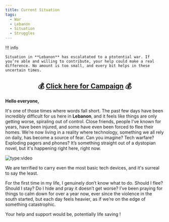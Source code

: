 ```yaml
---
title: Current Situation
tags:
  - War
  - Lebanon
  - Situation
  - Struggles
---
```


!!! info

    Situation in **Lebanon** has escalatated to a ptotential war. If you’re able and willing to contribute, your help could make a real difference. No amount is too small, and every bit helps in these uncertain times.

<h2 align="center">💰 <a href="https://fundrazr.com/XeroLinux?ref=ab_eBckkc" target="_blank"><strong>Click here for Campaign</strong></a> 💰</h2>

**Hello everyone,**

It's one of those times where words fall short. The past few days have been incredibly difficult for us here in **Lebanon**, and it feels like things are only getting worse, spiraling out of control. Close friends, people I’ve known for years, have been injured, and some have even been forced to flee their homes. We’re now living in a reality where technology, something we all rely on daily, has become a source of fear. Can you imagine? Tech warfare? Exploding pagers and phones? It’s something straight out of a dystopian novel, but it's happening right here, right now.

![type:video](https://www.youtube.com/embed/OmeKpICXiBA)

We are terrified to carry even the most basic tech devices, and it's surreal to say the least.

For the first time in my life, I genuinely don’t know what to do. Should I flee? Should I stay? Do I hide and pray it doesn’t get worse? I’ve been praying for things to calm down for over a year now, ever since the violence in the south started, but each day feels heavier, as if we’re on the edge of something catastrophic.

Your help and support would be, potentially life saving !



